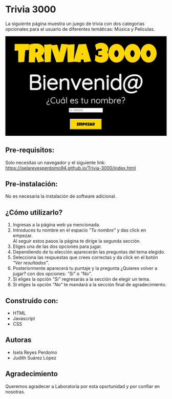 ﻿# Trivia 3000
 
 La siguiente página muestra un juego de trivia con dos categorias opcionales para el usuario de diferentes temáticas: Música y Películas.   
 
<img src="https://github.com/IselaReyesPerdomo94/Trivia-3000/blob/master/trivia3000.png">

<h2>Pre-requisitos:</h2>

Solo necesitas un navegador y el siguiente link:
https://iselareyesperdomo94.github.io/Trivia-3000/index.html

<h2>Pre-instalación:</h2>
No es necesaria la instalación de software adicional.

<h2>¿Cómo utilizarlo?</h2>
<ol>
 <li>Ingresas a la página web ya mencionada.</li>
 <li>Introduces tu nombre en el espacio <em>"Tu nombre"</em> y das click en empezar.</li>
  Al seguir estos pasos la página te dirige la segunda sección.
 <li>Eliges una de las dos opciones para jugar.</li>
 <li>Dependiendo de tu elección aparecerán las preguntas del tema elegido.</li>
 <li>Selecciona las respuestas que crees correctas y da click en el botón <em>"Ver resultados"</em>.</li>
 <li>Posteriormente aparecerá tu puntaje y la pregunta ¿Quieres volver a jugar? con dos opciones: <em>"Si"</em> o <em>"No"</em>.</li>
 <li>Si eliges la opción <em>"Si"</em> regresarás a la sección de elegir un tema.</li>
 <li>Si eliges la opción <em>"No"</em> te mandará a la sección final de agradecimiento.</li>
 </ol>

<h2>Construido con:</h2>

<ul>
 <li>HTML</li>
 <li>Javascript</li>
 <li>CSS</li>
 </ul>
 
 <h2>Autoras</h2>
  <ul>
   <li>Isela Reyes Perdomo</li>
   <li>Judith Suárez López</li>
 </ul>
 
 <h2>Agradecimiento</h2>
  Queremos agradecer a Laboratoria por esta oportunidad y por confiar en nosotras.
 
 
